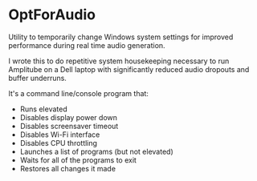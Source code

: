 # OptForAudio
Utility to temporarily change Windows system settings for improved performance during real time audio generation.

I wrote this to do repetitive system housekeeping necessary to run Amplitube on a Dell laptop with significantly reduced audio dropouts and buffer underruns.

It's a command line/console program that:
- Runs elevated
- Disables display power down
- Disables screensaver timeout
- Disables Wi-Fi interface
- Disables CPU throttling
- Launches a list of programs (but not elevated)
- Waits for all of the programs to exit
- Restores all changes it made
